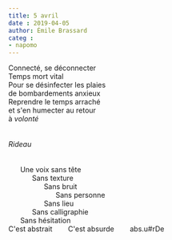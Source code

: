 ```yaml
---
title: 5 avril
date : 2019-04-05
author: Émile Brassard
categ : 
- napomo
---
```

Connecté, se déconnecter\
Temps mort vital\
Pour se désinfecter les plaies\
de bombardements anxieux\
Reprendre le temps arraché\
et s'en humecter au retour\
à *volonté*
\
\
\
*Rideau*\
\
\
&nbsp;&nbsp;&nbsp;&nbsp;&nbsp;&nbsp;Une voix sans tête\
&nbsp;&nbsp;&nbsp;&nbsp;&nbsp;&nbsp;&nbsp;&nbsp;&nbsp;&nbsp;&nbsp;&nbsp;Sans texture\
&nbsp;&nbsp;&nbsp;&nbsp;&nbsp;&nbsp;&nbsp;&nbsp;&nbsp;&nbsp;&nbsp;&nbsp;&nbsp;&nbsp;&nbsp;&nbsp;&nbsp;&nbsp;Sans bruit\
&nbsp;&nbsp;&nbsp;&nbsp;&nbsp;&nbsp;&nbsp;&nbsp;&nbsp;&nbsp;&nbsp;&nbsp;&nbsp;&nbsp;&nbsp;&nbsp;&nbsp;&nbsp;&nbsp;&nbsp;&nbsp;&nbsp;&nbsp;&nbsp;Sans personne\
&nbsp;&nbsp;&nbsp;&nbsp;&nbsp;&nbsp;&nbsp;&nbsp;&nbsp;&nbsp;&nbsp;&nbsp;&nbsp;&nbsp;&nbsp;&nbsp;&nbsp;&nbsp;Sans lieu\
&nbsp;&nbsp;&nbsp;&nbsp;&nbsp;&nbsp;&nbsp;&nbsp;&nbsp;&nbsp;&nbsp;&nbsp;Sans calligraphie\
&nbsp;&nbsp;&nbsp;&nbsp;&nbsp;&nbsp;Sans hésitation\
C'est abstrait &nbsp;&nbsp;&nbsp;&nbsp;&nbsp;&nbsp; C'est absurde &nbsp;&nbsp;&nbsp;&nbsp;&nbsp;&nbsp; abs.u#rDe 